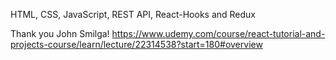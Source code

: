 HTML, CSS, JavaScript, REST API, React-Hooks and Redux





Thank you John Smilga!
https://www.udemy.com/course/react-tutorial-and-projects-course/learn/lecture/22314538?start=180#overview
